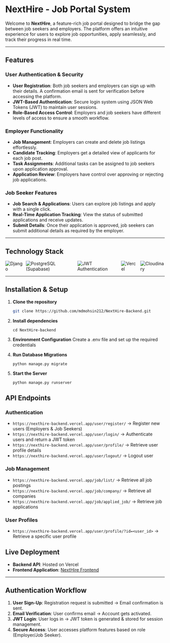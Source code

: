 # **NextHire - Job Portal System**  

Welcome to **NextHire**, a feature-rich job portal designed to bridge the gap between job seekers and employers. The platform offers an intuitive experience for users to explore job opportunities, apply seamlessly, and track their progress in real time.  

---

## **Features**  

### **User Authentication & Security**  
- **User Registration**: Both job seekers and employers can sign up with their details. A confirmation email is sent for verification before accessing the platform.  
- **JWT-Based Authentication**: Secure login system using JSON Web Tokens (JWT) to maintain user sessions.  
- **Role-Based Access Control**: Employers and job seekers have different levels of access to ensure a smooth workflow.  

### **Employer Functionality**  
- **Job Management**: Employers can create and delete job listings effortlessly.  
- **Candidate Tracking**: Employers get a detailed view of applicants for each job post.  
- **Task Assignments**: Additional tasks can be assigned to job seekers upon application approval.  
- **Application Review**: Employers have control over approving or rejecting job applications.  

### **Job Seeker Features**  
- **Job Search & Applications**: Users can explore job listings and apply with a single click.  
- **Real-Time Application Tracking**: View the status of submitted applications and receive updates.
- **Submit Details**: Once their application is approved, job seekers can submit additional details as required by the employer. 

---
## **Technology Stack**  
<div style="display: flex; gap: 10px;">
  <img src="https://img.shields.io/badge/Django-092E20?style=for-the-badge&logo=django&logoColor=white" alt="Django">
  <img src="https://img.shields.io/badge/PostgreSQL-316192?style=for-the-badge&logo=postgresql&logoColor=white" alt="PostgreSQL (Supabase)">
  <img src="https://img.shields.io/badge/JWT-000000?style=for-the-badge&logo=jsonwebtokens&logoColor=white" alt="JWT Authentication">
  <img src="https://img.shields.io/badge/Vercel-000000?style=for-the-badge&logo=vercel&logoColor=white" alt="Vercel">
  <img src="https://img.shields.io/badge/Cloudinary-3448C5?style=for-the-badge&logo=cloudinary&logoColor=white" alt="Cloudinary">
</div>

---

## **Installation & Setup**  

1. **Clone the repository**  
    ```bash
   git clone https://github.com/mdmohsin212/NextHire-Backend.git
    ```
2. **Install dependencies**
    ```
    cd NextHire-backend
    ```
3. **Environment Configuration**
    Create a .env file and set up the required credentials

4. **Run Database Migrations**
    ```
    python manage.py migrate
    ```
5. **Start the Server**
    ```
    python manage.py runserver
    ```

## **API Endpoints**  

### **Authentication**  
- `https://nexthire-backend.vercel.app/user/register/` → Register new users (Employers & Job Seekers)  
- `https://nexthire-backend.vercel.app/user/login/` → Authenticate users and return a JWT token  
- `https://nexthire-backend.vercel.app/user/profile/` → Retrieve user profile details  
- `https://nexthire-backend.vercel.app/user/logout/` → Logout user  

### **Job Management**  
- `https://nexthire-backend.vercel.app/job/list/` → Retrieve all job postings  
- `https://nexthire-backend.vercel.app/job/company/` → Retrieve all companies  
- `https://nexthire-backend.vercel.app/job/applied_job/` → Retrieve job applications  

### **User Profiles**  
- `https://nexthire-backend.vercel.app/user/profile/?id=<user_id>` → Retrieve a specific user profile 


## **Live Deployment**  

- **Backend API**: Hosted on Vercel  
- **Frontend Application**: [NextHire Frontend](https://nexthire-frontend.vercel.app/)  

---

## **Authentication Workflow**  

1. **User Sign-Up**: Registration request is submitted → Email confirmation is sent.  
2. **Email Verification**: User confirms email → Account gets activated.  
3. **JWT Login**: User logs in → JWT token is generated & stored for session management.  
4. **Secure Access**: User accesses platform features based on role (Employer/Job Seeker).  
